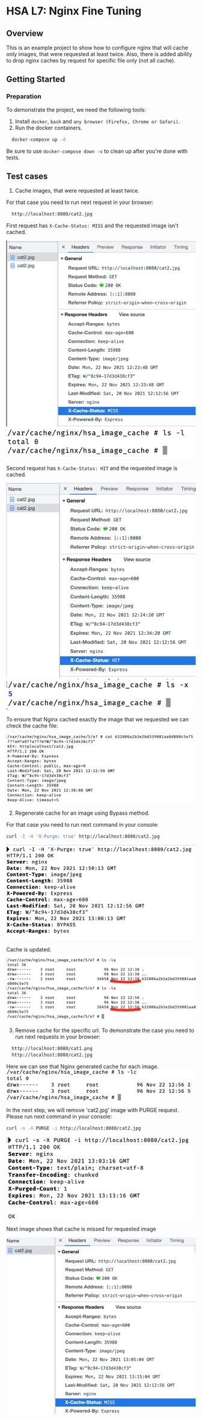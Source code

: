 # HSA L7: Nginx Fine Tuning

## Overview
This is an example project to show how to configure nginx that will cache only images,
that were requested at least twice. Also, there is added ability to drop nginx caches by request for specific file only (not all cache).

## Getting Started
### Preparation

To demonstrate the project, we need the following tools:
1. Install ```docker```, ```bash``` and ```any browser (Firefox, Chrome or Safari)```.
2. Run the docker containers.
```bash
  docker-compose up -d
```
Be sure to use ```docker-compose down -v``` to clean up after you're done with tests.

## Test cases
1. Cache images, that were requested at least twice.

For that case you need to run next request in your browser:
```bash
  http://localhost:8080/cat2.jpg
```
First request has ```X-Cache-Status: MISS``` and the requested image isn't cached.

![X-Cache-Status: MISS](resources/case1_1attempt_MISS.png)
![Empty Cache](resources/case1_1attempt_no_cache.png)

Second request has ```X-Cache-Status: HIT```  and the requested image is cached.

![X-Cache-Status: HIT](resources/case1_2attempt_HIT.png)
![CacheExists](resources/case1_2attempt_cache_exists.png)

To ensure that Nginx cached exactly the image that we requested we can check the cache file:

![CacheFile](resources/cache_file.png)

2. Regenerate cache for an image using Bypass method.

For that case you need to run next command in your console:
```bash
curl -I -H 'X-Purge: true' http://localhost:8080/cat2.jpg
```

![Bypass Request](resources/case2_bypass_request.png)

Cache is updated.

![Cache Update](resources/case2_cache_updated.png)

3. Remove cache for the specific url.
  To demonstrate the case you need to run next requests in your browser:
```bash
  http://localhost:8080/cat1.png
  http://localhost:8080/cat2.jpg
```
Here we can see that Nginx generated cache for each image.
![Cache Update](resources/case3_created_2cache_files.png)

In the next step, we will remove 'cat2.jpg' image with PURGE request. Please run next command in your console:
```bash
curl -s -X PURGE -i http://localhost:8080/cat2.jpg
```

![Purge Cache Image](resources/case3_purge_image_with_command.png)

Next image shows that cache is missed for requested image

![Missed Image Cache](resources/case3_missed_image_cache.png)
